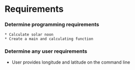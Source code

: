 # Requirements
### Determine programming requirements
    * Calculate solar noon
    * Create a main and calculating function
### Determine any user requirements
* User provides longitude and latitude on the command line

